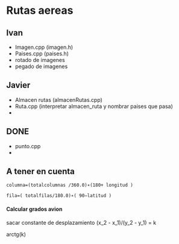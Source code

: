 # Rutas aereas

## Ivan
- Imagen.cpp (imagen.h)
- Paises.cpp (paises.h)
- rotado de imagenes 
- pegado de imagenes
## Javier
- Almacen rutas (almacenRutas.cpp)
- Ruta.cpp (interpretar almacen_ruta y nombrar paises que pasa)
- 

## DONE
- punto.cpp
- 

## A tener en cuenta
`` columna=(totalcolumnas /360.0)∗(180+ longitud ) ``

`` fila=( totalfilas/180.0)∗( 90−latitud ) ``

#### Calcular grados avion
sacar constante de desplazamiento (x_2 - x_1)/(y_2 - y_1) = k

arctg(k)